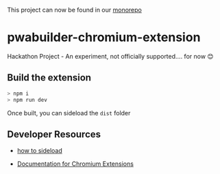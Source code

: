 This project can now be found in our [monorepo](https://github.com/pwa-builder/PWABuilder)

# pwabuilder-chromium-extension

Hackathon Project - An experiment, not officially supported.... for now 😊

## Build the extension

```bash
> npm i
> npm run dev
```

Once built, you can sideload the `dist` folder

## Developer Resources

- [how to sideload](https://docs.microsoft.com/en-us/microsoft-edge/extensions-chromium/getting-started/extension-sideloading#:~:text=To%20sideload%20an%20extension%3A%20Open%20the%20edge%3A%2F%2Fextensions%20page,for%20the%20directory%20with%20your%20extension%20source%20files.?msclkid=40109dc8a95f11ec988a847e44969f7a)

- [Documentation for Chromium Extensions](https://developer.chrome.com/docs/extensions/reference/devtools_panels/)
